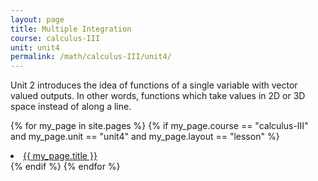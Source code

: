 ```yaml
---
layout: page
title: Multiple Integration
course: calculus-III
unit: unit4
permalink: /math/calculus-III/unit4/
---
```


Unit 2 introduces the idea of functions of a single variable with vector valued outputs. In other words, functions which take values in 2D or 3D space instead of along a line. 

{% for my_page in site.pages %}
{% if  my_page.course == "calculus-III" and my_page.unit == "unit4" and my_page.layout == "lesson" %}
<li> <a class="page-link" href="{{ my_page.url | prepend: site.baseurl }}">{{ my_page.title }}</a> </li>
{% endif %}
{% endfor %}
